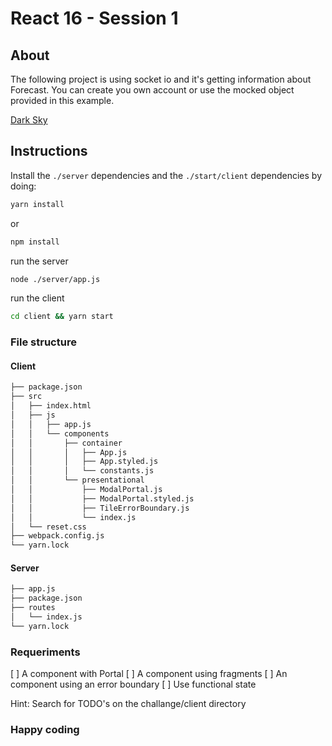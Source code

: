 # React 16 - Session 1

## About

The following project is using socket io and it's getting information about Forecast.
You can create you own account or use the mocked object provided in this example.

[Dark Sky](darksky.net)

## Instructions

Install the `./server` dependencies and the `./start/client` dependencies by doing:


``` sh
yarn install
```

or

```sh
npm install
```


run the server

```sh
node ./server/app.js
```

run the client

```sh
cd client && yarn start
```

### File structure

#### Client
``` sh
├── package.json
├── src
│   ├── index.html
│   ├── js
│   │   ├── app.js
│   │   └── components
│   │       ├── container
│   │       │   ├── App.js
│   │       │   ├── App.styled.js
│   │       │   └── constants.js
│   │       └── presentational
│   │           ├── ModalPortal.js
│   │           ├── ModalPortal.styled.js
│   │           ├── TileErrorBoundary.js
│   │           └── index.js
│   └── reset.css
├── webpack.config.js
└── yarn.lock
```

#### Server

```sh
├── app.js
├── package.json
├── routes
│   └── index.js
└── yarn.lock
```

### Requeriments

[ ] A component with Portal
[ ] A component using fragments
[ ] An component using an error boundary
[ ] Use functional state

Hint: Search for TODO's on the challange/client directory


### Happy coding
